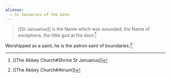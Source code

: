 ```yaml
---
aliases:
  - St Januarius of the Gate
---
```

>  [[St Januarius]] is the Name which was wounded; the Name of exceptions; the little god at the door.[^1]

Worshipped as a saint, he is the patron saint of boundaries.[^2]

[^1]: [[The Abbey Church#Shrine St Januarius]]
[^2]: [[The Abbey Church#Atrium]]